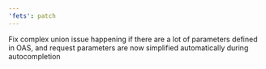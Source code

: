 ```yaml
---
'fets': patch
---
```


Fix complex union issue happening if there are a lot of parameters defined in OAS, and request
parameters are now simplified automatically during autocompletion
